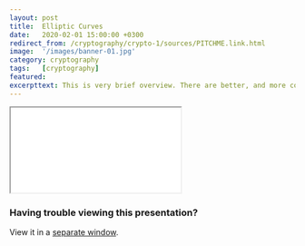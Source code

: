 ```yaml
---
layout: post
title:  Elliptic Curves
date:   2020-02-01 15:00:00 +0300
redirect_from: /cryptography/crypto-1/sources/PITCHME.link.html
image:  '/images/banner-01.jpg'
category: cryptography
tags:   [cryptography]
featured:
excerpttext: This is very brief overview. There are better, and more complete introductions out there
---
```


<iframe class="tlu-iframe" src="/images/cryptography/crypto-1/PITCHME.html"></iframe>

### Having trouble viewing this presentation?

View it in a [separate window](/images/cryptography/crypto-1/PITCHME.html).
